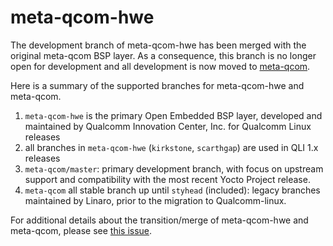 # meta-qcom-hwe

The development branch of meta-qcom-hwe has been merged with the
original meta-qcom BSP layer. As a consequence, this branch is no
longer open for development and all development is now moved to
[meta-qcom](https://github.com/qualcomm-linux/meta-qcom).

Here is a summary of the supported branches for meta-qcom-hwe and
meta-qcom.

1. `meta-qcom-hwe` is the primary Open Embedded BSP layer, developed
and maintained by Qualcomm Innovation Center, Inc. for Qualcomm Linux
releases 
1. all branches in `meta-qcom-hwe` (`kirkstone`, `scarthgap`)
are used in QLI 1.x releases 
1. `meta-qcom/master`: primary
development branch, with focus on upstream support and compatibility
with the most recent Yocto Project release.  
1. `meta-qcom` all stable
branch up until `styhead` (included): legacy branches maintained by
Linaro, prior to the migration to Qualcomm-linux.

For additional details about the transition/merge of meta-qcom-hwe and
meta-qcom, please see 
[this issue](https://github.com/qualcomm-linux/meta-qcom/issues/680).
